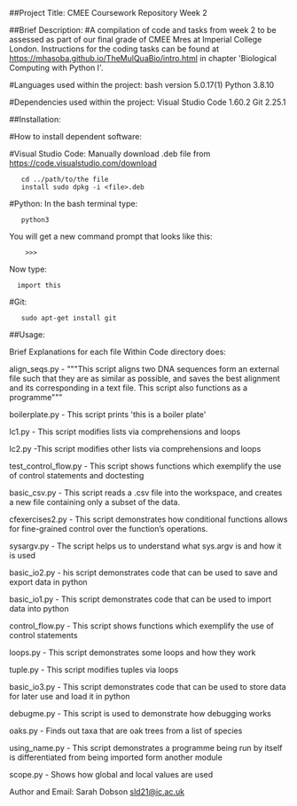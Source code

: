 ##Project Title: CMEE Coursework Repository Week 2

##Brief Description: 
#A compilation of code and tasks from week 2 to be assessed as part of our final grade of CMEE Mres at Imperial College London. Instructions for the coding tasks can be found at  https://mhasoba.github.io/TheMulQuaBio/intro.html in chapter 'Biological Computing with Python I'.

#Languages used within the project: 
    bash version 5.0.17(1) 
    Python 3.8.10

#Dependencies used within the project: 
    Visual Studio Code 1.60.2 
    Git 2.25.1

##Installation: 

#How to install dependent software:

#Visual Studio Code: 
   Manually download .deb file from https://code.visualstudio.com/download
   
       cd ../path/to/the file
       install sudo dpkg -i <file>.deb 
       
#Python:
  In the bash terminal type:
       
       python3
       
  You will get a new command prompt that looks like this:
  
        >>>
  Now type:
  
      import this
  
#Git: 
  
       sudo apt-get install git 



##Usage: 

Brief Explanations for each file Within Code directory does:

align_seqs.py - """This script aligns two DNA sequences form an external file such that they are as similar as possible, and saves the best alignment and its corresponding in a text file. This script also functions as a programme"""

boilerplate.py - This script prints 'this is a boiler plate'

lc1.py - This script modifies lists via comprehensions and loops

lc2.py -This script modifies other lists via comprehensions and loops

test_control_flow.py - This script shows functions which exemplify the use of control statements and doctesting

basic_csv.py - This script reads a .csv file into the workspace, and creates a new file 
containing only a subset of the data.

cfexercises2.py - This script demonstrates how conditional functions allows for fine-grained control over the function’s operations. 

sysargv.py - The script helps us to understand what sys.argv is and how it is used

basic_io2.py - his script demonstrates code that can be used to save and export data in python

basic_io1.py - This script demonstrates code that can be used to import data into python

control_flow.py - This script shows functions which exemplify the use of control statements

loops.py - This script demonstrates some loops and how they work

tuple.py - This script modifies tuples via loops

basic_io3.py - This script demonstrates code that can be used to store data for later use and load it in python

debugme.py - This script is used to demonstrate how debugging works


oaks.py - Finds out taxa that are oak trees from a list of species

using_name.py - This script demonstrates a programme being run by itself is differentiated from  being imported form another module

scope.py - Shows how global and local values are used

    

    


Author and Email: Sarah Dobson  sld21@ic.ac.uk
